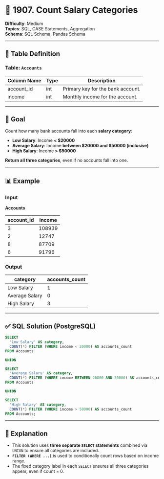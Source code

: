 # 💼 1907. Count Salary Categories

**Difficulty**: Medium  
**Topics**: SQL, CASE Statements, Aggregation  
**Schema**: SQL Schema, Pandas Schema  

---

## 📘 Table Definition

### Table: `Accounts`

| Column Name | Type | Description                         |
|-------------|------|-------------------------------------|
| account_id  | int  | Primary key for the bank account.   |
| income      | int  | Monthly income for the account.     |

---

## 🎯 Goal

Count how many bank accounts fall into each **salary category**:

- **Low Salary**: Income **< $20000**
- **Average Salary**: Income **between $20000 and $50000 (inclusive)**
- **High Salary**: Income **> $50000**

**Return all three categories**, even if no accounts fall into one.

---

## 📊 Example

### Input

**Accounts**

| account_id | income |
|------------|--------|
| 3          | 108939 |
| 2          | 12747  |
| 8          | 87709  |
| 6          | 91796  |

### Output

| category        | accounts_count |
|-----------------|----------------|
| Low Salary      | 1              |
| Average Salary  | 0              |
| High Salary     | 3              |

---

## ✅ SQL Solution (PostgreSQL)

```sql
SELECT 
  'Low Salary' AS category,
  COUNT(*) FILTER (WHERE income < 20000) AS accounts_count
FROM Accounts

UNION

SELECT 
  'Average Salary' AS category,
  COUNT(*) FILTER (WHERE income BETWEEN 20000 AND 50000) AS accounts_count
FROM Accounts

UNION

SELECT 
  'High Salary' AS category,
  COUNT(*) FILTER (WHERE income > 50000) AS accounts_count
FROM Accounts;
```

---

## 🧠 Explanation

- This solution uses **three separate `SELECT` statements** combined via `UNION` to ensure all categories are included.
- **`FILTER (WHERE ...)`** is used to conditionally count rows based on income range.
- The fixed category label in each `SELECT` ensures all three categories appear, even if count = 0.


